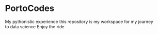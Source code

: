 # PortoCodes
My pythonistic experience
this repository is my workspace for my journey to data science
Enjoy the ride
